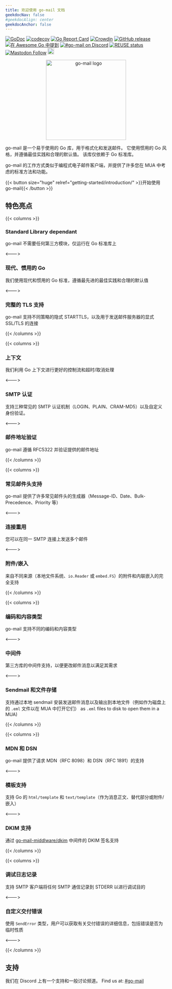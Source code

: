 ```yaml
---
title: 欢迎使用 go-mail 文档
geekdocNav: false
#geekdocAlign: center
geekdocAnchor: false
---
```


[![GoDoc](https://godoc.org/github.com/wneessen/go-mail?status.svg)](https://pkg.go.dev/github.com/wneessen/go-mail) [![codecov](https://codecov.io/gh/wneessen/go-mail/branch/main/graph/badge.svg?token=37KWJV03MR)](https://codecov.io/gh/wneessen/go-mail) [![Go Report Card](https://goreportcard.com/badge/github.com/wneessen/go-mail)](https://goreportcard.com/report/github.com/wneessen/go-mail) [![Crowdin](https://badges.crowdin.net/go-mail/localized.svg)](https://crowdin.com/project/go-mail) [![GitHub release](https://img.shields.io/github/v/release/wneessen/go-mail)](https://github.com/wneessen/go-mail/releases/latest) [![在 Awesome Go 中提到](https://awesome.re/mentioned-badge-flat.svg)](https://github.com/avelino/awesome-go) [![#go-mail on Discord](https://img.shields.io/badge/Discord-%23gomail-blue.svg)](https://discord.gg/ysQXkaccXk) [![REUSE status](https://api.reuse.software/badge/github.com/wneessen/go-mail)](https://api.reuse.software/info/github.com/wneessen/go-mail)
<a rel="me" href="https://s.pebcak.de/@go_mail"><img alt="Mastodon Follow" src="https://img.shields.io/mastodon/follow/109378026621298088?domain=https%3A%2F%2Fs.pebcak.de&style=social"></a>
<a href="https://ko-fi.com/D1D24V9IX"><img src="https://uploads-ssl.webflow.com/5c14e387dab576fe667689cf/5cbed8a4ae2b88347c06c923_BuyMeACoffee_blue.png" height="20" alt="buy ma a coffee"></a>

<p align="center"><img src="/go-mail-2.svg" width="250" alt="go-mail logo"/></p>

go-mail 是一个易于使用的 Go 库，用于格式化和发送邮件。 它使用惯用的 Go 风格，并遵循最佳实践和合理的默认值。 该库仅依赖于 Go 标准库。

go-mail 的工作方式类似于编程式电子邮件客户端，并提供了许多您在 MUA 中考虑的标准方法和功能。

<div class="btn-centered btn-huge">
{{< button size="huge" relref="getting-started/introduction/" >}}开始使用 go-mail{{< /button >}}
</div>

## 特色亮点

{{< columns >}}

### Standard Library dependant

go-mail 不需要任何第三方模块，仅运行在 Go 标准库上

<--->

### 现代、惯用的 Go

我们使用现代和惯用的 Go 标准，遵循最先进的最佳实践和合理的默认值

<--->

### 完整的 TLS 支持

go-mail 支持不同策略的隐式 STARTTLS，以及用于发送邮件服务器的显式 SSL/TLS 的连接

{{< /columns >}}

{{< columns >}}

### 上下文

我们利用 Go 上下文进行更好的控制流和超时/取消处理

<--->

### SMTP 认证

支持三种常见的 SMTP 认证机制（LOGIN、PLAIN、CRAM-MD5）以及自定义身份验证。

<--->

### 邮件地址验证

go-mail 遵循 RFC5322 并验证提供的邮件地址

{{< /columns >}}

{{< columns >}}

### 常见邮件头支持

go-mail 提供了许多常见邮件头的生成器（Message-ID、Date、Bulk-Precedence、Priority 等）

<--->

### 连接重用

您可以在同一 SMTP 连接上发送多个邮件

<--->

### 附件/嵌入

来自不同来源（本地文件系统、`io.Reader` 或 `embed.FS`）的附件和内联嵌入的完全支持

{{< /columns >}}

{{< columns >}}

### 编码和内容类型

go-mail 支持不同的编码和内容类型

<--->

### 中间件

第三方库的中间件支持，以便更改邮件消息以满足其需求

<--->

### Sendmail 和文件存储

支持通过本地 sendmail 安装发送邮件消息以及输出到本地文件（例如作为磁盘上的 `.eml` 文件以在 MUA 中打开它们） as `.eml` files to disk to open them in a MUA)

{{< /columns >}}

{{< columns >}}

### MDN 和 DSN

go-mail 提供了请求 MDN（RFC 8098）和 DSN（RFC 1891）的支持

<--->

### 模板支持

支持 Go 的 `html/template` 和 `text/template`（作为消息正文、替代部分或附件/嵌入）

<--->

### DKIM 支持

通过 [go-mail-middlware/dkim](https://github.com/wneessen/go-mail-middleware/tree/main/dkim) 中间件的 DKIM 签名支持

{{< /columns >}}

{{< columns >}}

### 调试日志记录

支持 SMTP 客户端将任何 SMTP 通信记录到 STDERR 以进行调试目的

<--->

### 自定义交付错误

使用 `SendError` 类型，用户可以获取有关交付错误的详细信息，包括错误是否为临时性质

<--->

{{< /columns >}}

## 支持
我们在 Discord 上有一个支持和一般讨论频道。 Find us at: [#go-mail](https://discord.gg/ysQXkaccXk)

